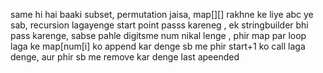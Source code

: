 same hi hai baaki subset, permutation jaisa, map[][] rakhne ke liye abc ye sab, recursion lagayenge start point passs kareneg , ek stringbuilder bhi pass karenge, sabse pahle digitsme num nikal lenge , phir map par loop laga ke map[num[i] ko append kar denge sb me phir start+1 ko call laga denge, aur phir sb me remove kar denge last apeended